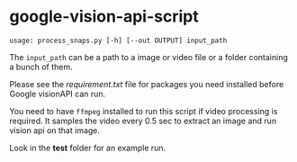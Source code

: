 # google-vision-api-script
```
usage: process_snaps.py [-h] [--out OUTPUT] input_path
```

The `input_path` can be a path to a image or video file or a folder containing a bunch of them. 

Please see the *requirement.txt* file for packages you need installed before Google visionAPI can run.

You need to have `ffmpeg` installed to run this script if video processing is required. It samples the video every 0.5 sec to extract an image and run vision api on that image.

Look in the **test** folder for an example run.
